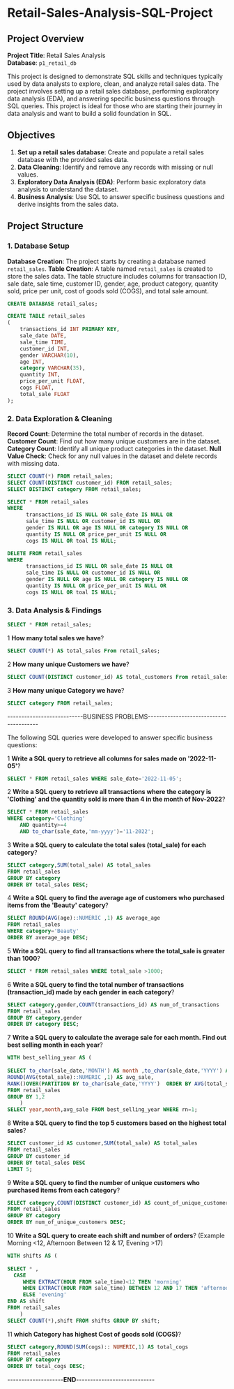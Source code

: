 # Retail-Sales-Analysis-SQL-Project


## Project Overview

**Project Title**: Retail Sales Analysis  
**Database**: `p1_retail_db`

This project is designed to demonstrate SQL skills and techniques typically used by data analysts to explore, clean, and analyze retail sales data. 
The project involves setting up a retail sales database, performing exploratory data analysis (EDA), and answering specific business questions through SQL queries. 
This project is ideal for those who are starting their journey in data analysis and want to build a solid foundation in SQL.

## Objectives

1. **Set up a retail sales database**: Create and populate a retail sales database with the provided sales data.
2. **Data Cleaning**: Identify and remove any records with missing or null values.
3. **Exploratory Data Analysis (EDA)**: Perform basic exploratory data analysis to understand the dataset.
4. **Business Analysis**: Use SQL to answer specific business questions and derive insights from the sales data.

## Project Structure

### 1. Database Setup

 **Database Creation**: The project starts by creating a database named `retail_sales`.
 **Table Creation**: A table named `retail_sales` is created to store the sales data. 
The table structure includes columns for transaction ID, sale date, sale time, customer ID, gender, age, product category, quantity sold, price per unit, cost of goods sold (COGS), and total sale amount.

```sql
CREATE DATABASE retail_sales;

CREATE TABLE retail_sales
(
    transactions_id INT PRIMARY KEY,
    sale_date DATE,	
    sale_time TIME,
    customer_id INT,	
    gender VARCHAR(10),
    age INT,
    category VARCHAR(35),
    quantity INT,
    price_per_unit FLOAT,	
    cogs FLOAT,
    total_sale FLOAT
);
```

### 2. Data Exploration & Cleaning

**Record Count**: Determine the total number of records in the dataset.
**Customer Count**: Find out how many unique customers are in the dataset.
**Category Count**: Identify all unique product categories in the dataset.
**Null Value Check**: Check for any null values in the dataset and delete records with missing data.

```sql
SELECT COUNT(*) FROM retail_sales;
SELECT COUNT(DISTINCT customer_id) FROM retail_sales;
SELECT DISTINCT category FROM retail_sales;

SELECT * FROM retail_sales
WHERE
      transactions_id IS NULL OR sale_date IS NULL OR
      sale_time IS NULL OR customer_id IS NULL OR 
      gender IS NULL OR age IS NULL OR category IS NULL OR
      quantity IS NULL OR price_per_unit IS NULL OR
      cogs IS NULL OR toal IS NULL;

DELETE FROM retail_sales
WHERE 
      transactions_id IS NULL OR sale_date IS NULL OR
      sale_time IS NULL OR customer_id IS NULL OR 
      gender IS NULL OR age IS NULL OR category IS NULL OR
      quantity IS NULL OR price_per_unit IS NULL OR
      cogs IS NULL OR toal IS NULL;

```

### 3. Data Analysis & Findings


```sql
SELECT * FROM retail_sales;
```


1 **How many total sales we have**?

```sql
SELECT COUNT(*) AS total_sales From retail_sales;
```



2 **How many unique Customers we have**?

```sql
SELECT COUNT(DISTINCT customer_id) AS total_customers From retail_sales;
```


3 **How many unique Category we have**?

```sql
SELECT category FROM retail_sales;
```




---------------------------BUSINESS PROBLEMS---------------------------------------

The following SQL queries were developed to answer specific business questions:


1 **Write a SQL query to retrieve all columns for sales made on '2022-11-05'**?

```sql
SELECT * FROM retail_sales WHERE sale_date='2022-11-05';
```


	
2  **Write a SQL query to retrieve all transactions where the category is 'Clothing' and the quantity sold is more than 4 in the month of Nov-2022**?

```sql
SELECT * FROM retail_sales 
WHERE category='Clothing' 
	AND quantity>=4 
	AND to_char(sale_date,'mm-yyyy')='11-2022';
```



3 **Write a SQL query to calculate the total sales (total_sale) for each category**?

```sql
SELECT category,SUM(total_sale) AS total_sales 
FROM retail_sales 
GROUP BY category
ORDER BY total_sales DESC;
```



4 **Write a SQL query to find the average age of customers who purchased items from the 'Beauty' category**?

```sql
SELECT ROUND(AVG(age)::NUMERIC ,1) AS average_age 
FROM retail_sales 
WHERE category='Beauty'
ORDER BY average_age DESC;
```



5  **Write a SQL query to find all transactions where the total_sale is greater than 1000**?

```sql
SELECT * FROM retail_sales WHERE total_sale >1000;
```



6 **Write a SQL query to find the total number of transactions (transaction_id) made by each gender in each category**?

```sql
SELECT category,gender,COUNT(transactions_id) AS num_of_transactions 
FROM retail_sales 
GROUP BY category,gender
ORDER BY category DESC;
```



7 **Write a SQL query to calculate the average sale for each month. Find out best selling month in each year**?

```sql
WITH best_selling_year AS (
	
SELECT to_char(sale_date,'MONTH') AS month ,to_char(sale_date,'YYYY') AS year,
ROUND(AVG(total_sale)::NUMERIC ,1) AS avg_sale,
RANK()OVER(PARTITION BY to_char(sale_date,'YYYY')  ORDER BY AVG(total_sale) DESC) AS rn
FROM retail_sales
GROUP BY 1,2
	)
SELECT year,month,avg_sale FROM best_selling_year WHERE rn=1;
```




8 **Write a SQL query to find the top 5 customers based on the highest total sales**?

```sql
SELECT customer_id AS customer,SUM(total_sale) AS total_sales 
FROM retail_sales
GROUP BY customer_id
ORDER BY total_sales DESC
LIMIT 5;
```


9 **Write a SQL query to find the number of unique customers who purchased items from each category**?
```sql
SELECT category,COUNT(DISTINCT customer_id) AS count_of_unique_customers 
FROM retail_sales
GROUP BY category
ORDER BY num_of_unique_customers DESC;
```

10 **Write a SQL query to create each shift and number of orders**?
(Example Morning <12, Afternoon Between 12 & 17, Evening >17)

```sql
WITH shifts AS (	
	
SELECT * ,
  CASE
     WHEN EXTRACT(HOUR FROM sale_time)<12 THEN 'morning'
     WHEN EXTRACT(HOUR FROM sale_time) BETWEEN 12 AND 17 THEN 'afternoon'
     ELSE 'evening'
END AS shift 
FROM retail_sales
	)
SELECT COUNT(*),shift FROM shifts GROUP BY shift;
```


11 **which Category has highest Cost of goods sold (COGS)**?

```sql
SELECT category,ROUND(SUM(cogs):: NUMERIC,1) AS total_cogs 
FROM retail_sales
GROUP BY category
ORDER BY total_cogs DESC;
```


--------------------**END**----------------------------
